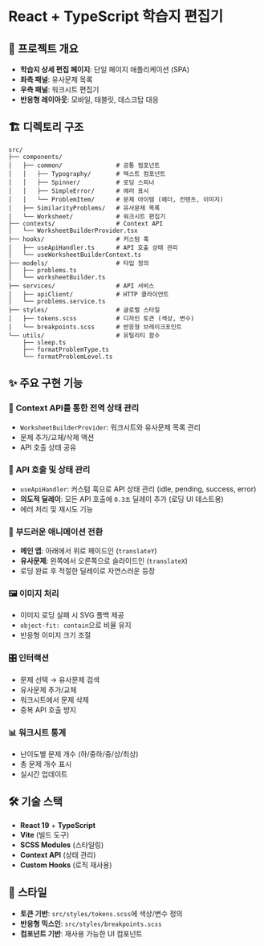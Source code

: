 # React + TypeScript 학습지 편집기

## 📝 프로젝트 개요

- **학습지 상세 편집 페이지**: 단일 페이지 애플리케이션 (SPA)
- **좌측 패널**: 유사문제 목록
- **우측 패널**: 워크시트 편집기
- **반응형 레이아웃**: 모바일, 태블릿, 데스크탑 대응

## 🏗️ 디렉토리 구조

```
src/
├── components/
│   ├── common/               # 공통 컴포넌트
│   │   ├── Typography/       # 텍스트 컴포넌트
│   │   ├── Spinner/          # 로딩 스피너
│   │   ├── SimpleError/      # 에러 표시
│   │   └── ProblemItem/      # 문제 아이템 (헤더, 컨텐츠, 이미지)
│   ├── SimilarityProblems/   # 유사문제 목록
│   └── Worksheet/            # 워크시트 편집기
├── contexts/                 # Context API
│   └── WorksheetBuilderProvider.tsx
├── hooks/                    # 커스텀 훅
│   ├── useApiHandler.ts      # API 호출 상태 관리
│   └── useWorksheetBuilderContext.ts
├── models/                   # 타입 정의
│   ├── problems.ts
│   └── worksheetBuilder.ts
├── services/                 # API 서비스
│   ├── apiClient/            # HTTP 클라이언트
│   └── problems.service.ts
├── styles/                   # 글로벌 스타일
│   ├── tokens.scss           # 디자인 토큰 (색상, 변수)
│   └── breakpoints.scss      # 반응형 브레이크포인트
└── utils/                    # 유틸리티 함수
    ├── sleep.ts
    ├── formatProblemType.ts
    └── formatProblemLevel.ts
```

## ✨ 주요 구현 기능

### 🎯 **Context API를 통한 전역 상태 관리**

- `WorksheetBuilderProvider`: 워크시트와 유사문제 목록 관리
- 문제 추가/교체/삭제 액션
- API 호출 상태 공유

### 🔄 **API 호출 및 상태 관리**

- `useApiHandler`: 커스텀 훅으로 API 상태 관리 (idle, pending, success, error)
- **의도적 딜레이**: 모든 API 호출에 `0.3초` 딜레이 추가 (로딩 UI 테스트용)
- 에러 처리 및 재시도 기능

### 🎨 **부드러운 애니메이션 전환**

- **메인 앱**: 아래에서 위로 페이드인 (`translateY`)
- **유사문제**: 왼쪽에서 오른쪽으로 슬라이드인 (`translateX`)
- 로딩 완료 후 적절한 딜레이로 자연스러운 등장

### 🖼️ **이미지 처리**

- 이미지 로딩 실패 시 SVG 폴백 제공
- `object-fit: contain`으로 비율 유지
- 반응형 이미지 크기 조절

### 🎛️ **인터랙션**

- 문제 선택 → 유사문제 검색
- 유사문제 추가/교체
- 워크시트에서 문제 삭제
- 중복 API 호출 방지

### 📊 **워크시트 통계**

- 난이도별 문제 개수 (하/중하/중/상/최상)
- 총 문제 개수 표시
- 실시간 업데이트

## 🛠️ 기술 스택

- **React 19** + **TypeScript**
- **Vite** (빌드 도구)
- **SCSS Modules** (스타일링)
- **Context API** (상태 관리)
- **Custom Hooks** (로직 재사용)

## 🎨 스타일

- **토큰 기반**: `src/styles/tokens.scss`에 색상/변수 정의
- **반응형 믹스인**: `src/styles/breakpoints.scss`
- **컴포넌트 기반**: 재사용 가능한 UI 컴포넌트
